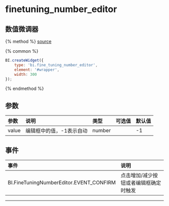 # finetuning_number_editor

## 数值微调器

{% method %}
[source](https://jsfiddle.net/fineui/52dhwtfz/)

{% common %}
```javascript
BI.createWidget({
    type: 'bi.fine_tuning_number_editor',
    element: '#wrapper',
    width: 300
});
```

{% endmethod %}

## 参数

| 参数    | 说明           | 类型  | 可选值 | 默认值
| :------ |:-------------  | :-----| :----|:----|
| value    | 编辑框中的值，-1表示自动 |  number |     |     -1   |



## 事件
| 事件    | 说明           |
| :------ |:-------------  |
|BI.FineTuningNumberEditor.EVENT_CONFIRM| 点击增加/减少按钮或者编辑框确定时触发 |



---